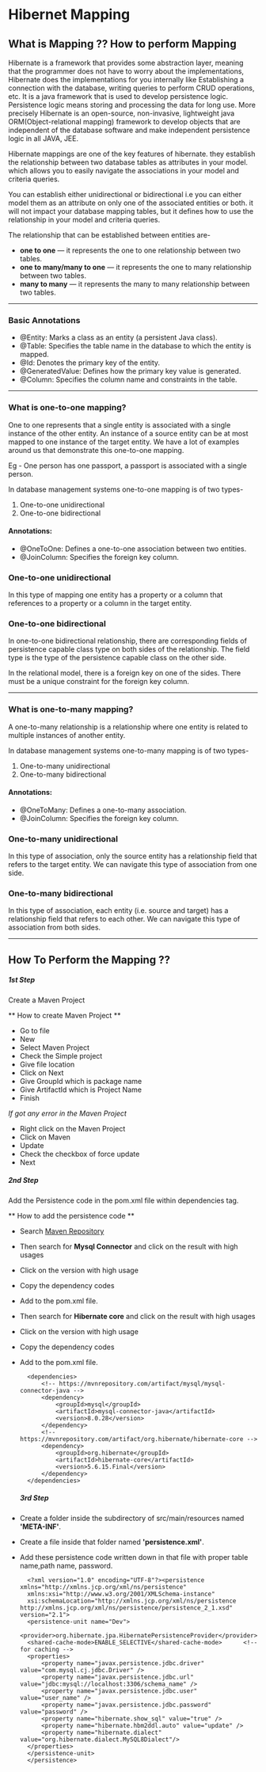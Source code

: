 # Hibernet Mapping
## What is Mapping ?? How to perform Mapping

Hibernate is a framework that provides some abstraction layer, meaning that the programmer does not have to worry about the implementations, Hibernate does the implementations for you internally like Establishing a connection with the database, writing queries to perform CRUD operations, etc. It is a java framework that is used to develop persistence logic. Persistence logic means storing and processing the data for long use. More precisely Hibernate is an open-source, non-invasive, lightweight java ORM(Object-relational mapping) framework to develop objects that are independent of the database software and make independent persistence logic in all JAVA, JEE. <br>

Hibernate mappings are one of the key features of hibernate. they establish the relationship between two database tables as attributes in your model. which allows you to easily navigate the associations in your model and criteria queries. <br>

You can establish either unidirectional or bidirectional i.e you can either model them as an attribute on only one of the associated entities or both. it will not impact your database mapping tables, but it defines how to use the relationship in your model and criteria queries.

The relationship that can be established between entities are-

* **one to one** — it represents the one to one relationship between two tables.
* **one to many/many to one** — it represents the one to many relationship between two tables.
* **many to many** — it represents the many to many relationship between two tables.
-----
### Basic Annotations

* @Entity: Marks a class as an entity (a persistent Java class).
* @Table: Specifies the table name in the database to which the entity is mapped.
* @Id: Denotes the primary key of the entity.
* @GeneratedValue: Defines how the primary key value is generated.
* @Column: Specifies the column name and constraints in the table.

----
### What is one-to-one mapping?
One to one represents that a single entity is associated with a single instance of the other entity. An instance of a source entity can be at most mapped to one instance of the target entity. We have a lot of examples around us that demonstrate this one-to-one mapping.

Eg - One person has one passport, a passport is associated with a single person.

In database management systems one-to-one mapping is of two types-

1. One-to-one unidirectional
2. One-to-one bidirectional

#### Annotations:

* @OneToOne: Defines a one-to-one association between two entities.
* @JoinColumn: Specifies the foreign key column.
   
### One-to-one unidirectional

In this type of mapping one entity has a property or a column that references to a property or a column in the target entity. 

### One-to-one bidirectional

In one-to-one bidirectional relationship, there are corresponding fields of persistence capable class type on both sides of the relationship. The field type is the type of the persistence capable class on the other side.

In the relational model, there is a foreign key on one of the sides. There must be a unique constraint for the foreign key column.

----

### What is one-to-many mapping?

A one-to-many relationship is a relationship where one entity is related to multiple instances of another entity.

In database management systems one-to-many mapping is of two types-

1. One-to-many unidirectional
2. One-to-many bidirectional

#### Annotations:

* @OneToMany: Defines a one-to-many association.
* @JoinColumn: Specifies the foreign key column.

### One-to-many unidirectional

In this type of association, only the source entity has a relationship field that refers to the target entity. We can navigate this type of association from one side.

### One-to-many bidirectional

In this type of association, each entity (i.e. source and target) has a relationship field that refers to each other. We can navigate this type of association from both sides.

-----
## How To Perform the Mapping ??
##### 1st Step 
Create a Maven Project

** How to create Maven Project **

* Go to file 
* New 
* Select Maven Project 
* Check the Simple project 
* Give file location 
* Click on Next 
* Give GroupId which is package name 
* Give ArtifactId which is Project Name 
* Finish

*If got any error in the Maven Project*

* Right click on the Maven Project 
* Click on Maven 
* Update 
* Check the checkbox of force update
* Next

##### 2nd Step

Add the Persistence code in the pom.xml file within dependencies tag.

** How to add the persistence code **

* Search [Maven Repository](https://mvnrepository.com/) 
* Then search for **Mysql Connector** and click on the result with high usages 
* Click on the version with high usage 
* Copy the dependency codes 
* Add to the pom.xml file.
* Then search for **Hibernate core** and click on the result with high usages 
* Click on the version with high usage 
* Copy the dependency codes 
* Add to the pom.xml file.

		<dependencies>
	  		<!-- https://mvnrepository.com/artifact/mysql/mysql-connector-java -->
			<dependency>
			    <groupId>mysql</groupId>
			    <artifactId>mysql-connector-java</artifactId>
			    <version>8.0.28</version>
			</dependency>
			<!-- https://mvnrepository.com/artifact/org.hibernate/hibernate-core -->
			<dependency>
			    <groupId>org.hibernate</groupId>
			    <artifactId>hibernate-core</artifactId>
			    <version>5.6.15.Final</version>
			</dependency>
  		</dependencies>
  
  ##### 3rd Step

* Create a folder inside the subdirectory of src/main/resources named **'META-INF'**.
* Create a file inside that folder named **'persistence.xml'**.
* Add these persistence code written down in that file with proper table name,path name, password.


	 	<?xml version="1.0" encoding="UTF-8"?><persistence xmlns="http://xmlns.jcp.org/xml/ns/persistence"
		xmlns:xsi="http://www.w3.org/2001/XMLSchema-instance"
		xsi:schemaLocation="http://xmlns.jcp.org/xml/ns/persistence
	  http://xmlns.jcp.org/xml/ns/persistence/persistence_2_1.xsd" version="2.1">
		<persistence-unit name="Dev">
		<provider>org.hibernate.jpa.HibernatePersistenceProvider</provider>
		<shared-cache-mode>ENABLE_SELECTIVE</shared-cache-mode>      <!-- for caching -->  
		<properties>
			<property name="javax.persistence.jdbc.driver" value="com.mysql.cj.jdbc.Driver" />
			<property name="javax.persistence.jdbc.url"  value="jdbc:mysql://localhost:3306/schema_name" />
			<property name="javax.persistence.jdbc.user" value="user_name" />
			<property name="javax.persistence.jdbc.password" value="password" />
			<property name="hibernate.show_sql" value="true" />
			<property name="hibernate.hbm2ddl.auto" value="update" />
			<property name="hibernate.dialect" value="org.hibernate.dialect.MySQL8Dialect"/>
		</properties>
		</persistence-unit>
		</persistence>
